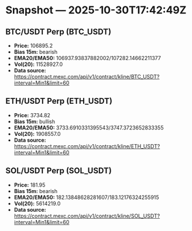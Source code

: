 # Snapshot — 2025-10-30T17:42:49Z

## BTC/USDT Perp (BTC_USDT)
- **Price:** 106895.2
- **Bias 15m:** bearish
- **EMA20/EMA50:** 106937.93837882002/107282.14662211377
- **Vol(20):** 11528927.0
- **Data source:** https://contract.mexc.com/api/v1/contract/kline/BTC_USDT?interval=Min1&limit=60

## ETH/USDT Perp (ETH_USDT)
- **Price:** 3734.82
- **Bias 15m:** bullish
- **EMA20/EMA50:** 3733.6910331395543/3747.3723652833355
- **Vol(20):** 1908557.0
- **Data source:** https://contract.mexc.com/api/v1/contract/kline/ETH_USDT?interval=Min1&limit=60

## SOL/USDT Perp (SOL_USDT)
- **Price:** 181.95
- **Bias 15m:** bearish
- **EMA20/EMA50:** 182.13848628281607/183.12176324255915
- **Vol(20):** 5614219.0
- **Data source:** https://contract.mexc.com/api/v1/contract/kline/SOL_USDT?interval=Min1&limit=60
